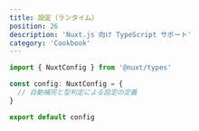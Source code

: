 ```yaml
---
title: 設定（ランタイム）
position: 26
description: 'Nuxt.js 向け TypeScript サポート'
category: 'Cookbook'
---
```


```ts {}[nuxt.config.ts]
import { NuxtConfig } from '@nuxt/types'

const config: NuxtConfig = {
  // 自動補完と型判定による設定の定義
}

export default config
```
